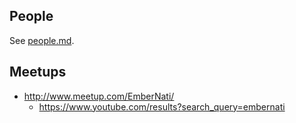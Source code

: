 ## People

See [people.md](people.md).

## Meetups

* http://www.meetup.com/EmberNati/
  * https://www.youtube.com/results?search_query=embernati
